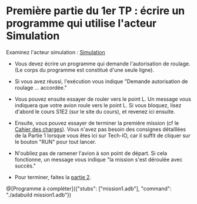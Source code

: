 # Première partie du 1er TP : écrire un programme qui utilise l'acteur Simulation

Examinez l'acteur simulation : [Simulation](http://wwwperso.insa-toulouse.fr/~lebotlan/Y/Ada-S1/acteurs-insa-air/simulation.ads.html)


 - Vous devez écrire un programme qui demande l'autorisation de roulage. (Le corps du programme est constitué d'une seule ligne).

 - Si vous avez réussi, l'exécution vous indique "Demande autorisation de roulage ... accordée."

 - Vous pouvez ensuite essayer de rouler vers le point L. Un message vous indiquera que votre avion roule vers le point L.
   Si vous bloquez, lisez d'abord le cours S1E2 (sur le site du cours), et revenez ici ensuite.

 - Ensuite, vous pouvez essayer de terminer la première mission (cf le [Cahier des charges](http://wwwperso.insa-toulouse.fr/~lebotlan/Y/Ada-S1/tp-m1.html)).
   Vous n'avez pas besoin des consignes détaillées de la Partie 1 lorsque vous êtes ici sur Tech-IO, car il suffit de cliquer
   sur le bouton "RUN" pour tout lancer.

 - N'oubliez pas de ramener l'avion à son point de départ. Si cela fonctionne, un message vous indique "la mission s'est déroulée avec succès."
 
 - Pour terminer, faites la [partie 2](http://wwwperso.insa-toulouse.fr/~lebotlan/Y/Ada-S1/tp-m1.html).
 
@[Programme à compléter]({"stubs": ["mission1.adb"], "command": "./adabuild mission1.adb"})
